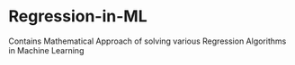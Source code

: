 # Regression-in-ML
Contains Mathematical Approach of solving various Regression Algorithms in Machine Learning
